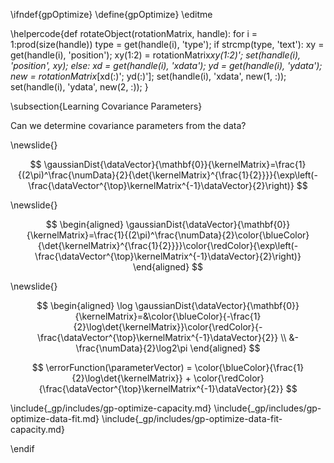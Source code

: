 \ifndef{gpOptimize}
\define{gpOptimize}
\editme

\helpercode{def rotateObject(rotationMatrix, handle):
for i = 1:prod(size(handle))
    type = get(handle(i), 'type');
    if strcmp(type, 'text'):
        xy = get(handle(i), 'position');
        xy(1:2) = rotationMatrix*xy(1:2)';
        set(handle(i), 'position', xy);
    else:
        xd = get(handle(i), 'xdata');
        yd = get(handle(i), 'ydata');
        new = rotationMatrix*[xd(:)'; yd(:)'];
        set(handle(i), 'xdata', new(1, :));
        set(handle(i), 'ydata', new(2, :));
}

\subsection{Learning Covariance Parameters}

Can we determine covariance parameters from the data?

\newslide{}

$$
\gaussianDist{\dataVector}{\mathbf{0}}{\kernelMatrix}=\frac{1}{(2\pi)^\frac{\numData}{2}{\det{\kernelMatrix}^{\frac{1}{2}}}}{\exp\left(-\frac{\dataVector^{\top}\kernelMatrix^{-1}\dataVector}{2}\right)}
$$

\newslide{}

$$
\begin{aligned}
    \gaussianDist{\dataVector}{\mathbf{0}}{\kernelMatrix}=\frac{1}{(2\pi)^\frac{\numData}{2}\color{\blueColor}{\det{\kernelMatrix}^{\frac{1}{2}}}}\color{\redColor}{\exp\left(-\frac{\dataVector^{\top}\kernelMatrix^{-1}\dataVector}{2}\right)}
\end{aligned}
$$ 

\newslide{}

$$
\begin{aligned}
    \log \gaussianDist{\dataVector}{\mathbf{0}}{\kernelMatrix}=&\color{\blueColor}{-\frac{1}{2}\log\det{\kernelMatrix}}\color{\redColor}{-\frac{\dataVector^{\top}\kernelMatrix^{-1}\dataVector}{2}} \\ &-\frac{\numData}{2}\log2\pi
\end{aligned}
$$ 

$$
\errorFunction(\parameterVector) = \color{\blueColor}{\frac{1}{2}\log\det{\kernelMatrix}} + \color{\redColor}{\frac{\dataVector^{\top}\kernelMatrix^{-1}\dataVector}{2}}
$$


\include{_gp/includes/gp-optimize-capacity.md}
\include{_gp/includes/gp-optimize-data-fit.md}
\include{_gp/includes/gp-optimize-data-fit-capacity.md}


\endif
